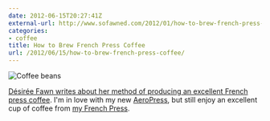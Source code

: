```yaml
---
date: 2012-06-15T20:27:41Z
external-url: http://www.sofawned.com/2012/01/how-to-brew-french-press-coffee-or-one.html
categories:
- coffee
title: How to Brew French Press Coffee
url: /2012/06/15/how-to-brew-french-press-coffee/
---
```


![Coffee beans](http://jasonheppler.org/images/coffeebeans.jpg "Coffee beans")

[Désirée Fawn writes about her method of producing an excellent French press coffee](http://www.sofawned.com/2012/01/how-to-brew-french-press-coffee-or-one.html). I'm in love with my new [AeroPress](http://jasonheppler.org/2012/04/25/adam-lisagors-aeropress-tribute.html), but still enjoy an excellent cup of coffee from [my French Press](http://jasonheppler.org/2012/02/15/the_french_press_method.html). 
